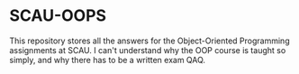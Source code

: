 # SCAU-OOPS
This repository stores all the answers for the Object-Oriented Programming assignments at SCAU.   I can't understand why the OOP course is taught so simply, and why there has to be a written exam QAQ.
